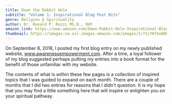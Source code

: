 ```yaml
---
title: Down the Rabbit Hole
subtitle: "Volume 1: Inspirational Blog Post Bits"
genre: Religion & Spirituality
author: Dr. Ronald P. Rozzi MS.D., RHY
amazon_link: https://www.amazon.com/Down-Rabbit-Hole-Inspirational-Blog/dp/1648954901/ref=tmm_pap_swatch_0?_encoding=UTF8&qid=1642686718&sr=8-1
thumbnail: https://images-na.ssl-images-amazon.com/images/I/71jYHf4x8DL.jpg
---
```

On September 8, 2018, I posted my first blog entry on my newly published website, www.awarenessempowerment.com. After a time, a loyal follower of my blog suggested perhaps putting my entries into a book format for the benefit of those unfamiliar with my website.

The contents of what is within these few pages is a collection of inspired topics that I was guided to expand on each month. There are a couple of months that I did two entries for reasons that I didn't question. It is my hope that you may find a little something here that will inspire or enlighten you on your spiritual pathway.